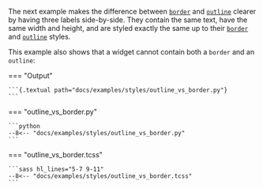 The next example makes the difference between [`border`](../styles/border.md) and [`outline`](../styles/outline.md) clearer by having three labels side-by-side.
They contain the same text, have the same width and height, and are styled exactly the same up to their [`border`](../styles/border.md) and [`outline`](../styles/outline.md) styles.

This example also shows that a widget cannot contain both a `border` and an `outline`:

=== "Output"

    ```{.textual path="docs/examples/styles/outline_vs_border.py"}
    ```

=== "outline_vs_border.py"

    ```python
    --8<-- "docs/examples/styles/outline_vs_border.py"
    ```

=== "outline_vs_border.tcss"

    ```sass hl_lines="5-7 9-11"
    --8<-- "docs/examples/styles/outline_vs_border.tcss"
    ```
